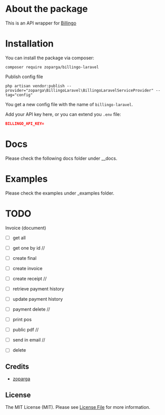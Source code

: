 # About the package

This is an API wrapper for [Billingo](https://billingo.hu)

# Installation
You can install the package via composer:

```composer require zoparga/billingo-laravel```

Publish config file

```php artisan vendor:publish --provider="zoparga\BillingoLaravel\BillingoLaravelServiceProvider" --tag="config"```

You get a new config file with the name of `billingo-laravel`.

Add your API key here, or you can extend you `.env` file:
```json
BILLINGO_API_KEY=
``` 

# Docs

Please check the following docs folder under __docs.

# Examples

Please check the examples under _examples folder.

# TODO

Invoice (document)

- [ ] get all
- [ ] get one by id
//
- [ ] create final
- [ ] create invoice
- [ ] create receipt
//
- [ ] retrieve payment history
- [ ] update payment history
- [ ] payment delete
//
- [ ] print pos
- [ ] public pdf
//
- [ ] send in email
//
- [ ] delete


## Credits

- [zoparga](https://github.com/zoparga)

## License

The MIT License (MIT). Please see [License File](LICENSE.md) for more information.
